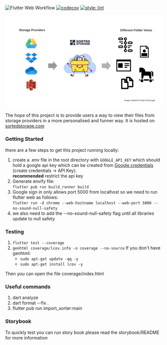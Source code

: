 ![Flutter Web Workflow](https://github.com/Jsuppers/sorted-storage/workflows/Flutter%20Web/badge.svg)
[![codecov](https://codecov.io/gh/Jsuppers/sorted-storage/branch/main/graph/badge.svg?branch=master)](https://codecov.io/gh/Jsuppers/sorted-storage)
[![style: lint](https://img.shields.io/badge/style-lint-4BC0F5.svg)](https://pub.dev/packages/lint)


![](assets/images/flow.png)


The hope of this project is to provide users a way to view their files from storage providers in a more personalised and funner way. 
It is hosted on [sortedstorage.com](https://sortedstorage.com)
 
### Getting Started

there are a few steps to get this project running locally: 
1. create a .env file in the root directory with ```GOOGLE_API_KEY``` which should hold a google api key which can be created
from [Google credentials](https://console.cloud.google.com/apis/credentials) (create credentials -> API Key).
<br/> **recommended** restrict the api key
2. Generate envify file: <br/> ```flutter pub run build_runner build```
3. Google sign in only allows port 5000 from localhost so we need to run flutter web as follows: <br/>
```flutter run -d chrome --web-hostname localhost --web-port 5000 --no-sound-null-safety```
4. we also need to add the --no-sound-null-safety flag until all libraries update to null safety

### Testing
1. ```flutter test --coverage```
4. ```genhtml coverage/lcov.info -o coverage --no-source``` If you don't have genhtml: <br/>
    - ```sudo apt-get update -qq -y``` <br/>
    - ```sudo apt-get install lcov -y``` <br/>

Then you can open the file coverage/index.html

### Useful commands
1. dart analyze
2. dart format --fix .
3. flutter pub run import_sorter:main

### Storybook
To quickly test you can run story book please read the storybook/README for more information
